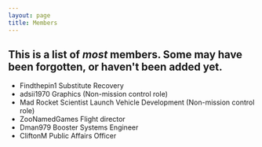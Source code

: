 ```yaml
---
layout: page
title: Members
---
```

## This is a list of *most* members.  Some may have been forgotten, or haven't been added yet.
- Findthepin1 Substitute Recovery
- adsii1970 Graphics (Non-mission control role)
- Mad Rocket Scientist Launch Vehicle Development (Non-mission control role)
- ZooNamedGames Flight director
- Dman979 Booster Systems Engineer
- CliftonM Public Affairs Officer

